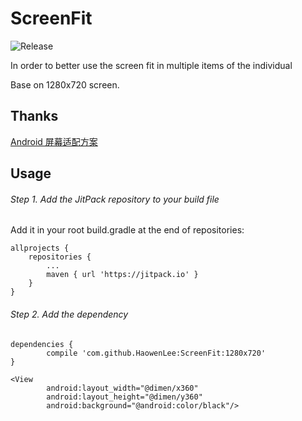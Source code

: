 # ScreenFit

![Release](https://jitpack.io/v/HaowenLee/ScreenFit.svg)

In order to better use the screen fit in multiple items of the individual

Base on 1280x720 screen.

## Thanks

[Android 屏幕适配方案](http://blog.csdn.net/lmj623565791/article/details/45460089)

## Usage

###### Step 1. Add the JitPack repository to your build file

Add it in your root build.gradle at the end of repositories:

```
allprojects {
    repositories {
        ...
        maven { url 'https://jitpack.io' }
    }
}
```

###### Step 2. Add the dependency

```
dependencies {
        compile 'com.github.HaowenLee:ScreenFit:1280x720'
}

```

```
<View
        android:layout_width="@dimen/x360"
        android:layout_height="@dimen/y360"
        android:background="@android:color/black"/>
```
